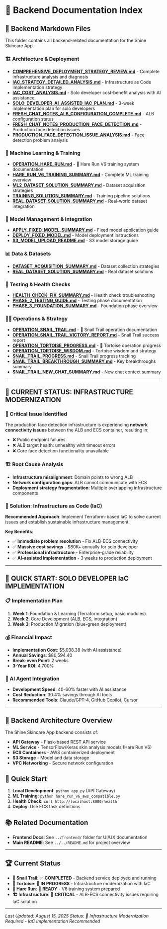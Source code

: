 # 🚀 Backend Documentation Index

## 📁 **Backend Markdown Files**

This folder contains all backend-related documentation for the Shine Skincare App.

### **🏗️ Architecture & Deployment**
- **[COMPREHENSIVE_DEPLOYMENT_STRATEGY_REVIEW.md](./COMPREHENSIVE_DEPLOYMENT_STRATEGY_REVIEW.md)** - Complete infrastructure analysis and diagnosis
- **[IAC_STRATEGY_DETAILED_ANALYSIS.md](./IAC_STRATEGY_DETAILED_ANALYSIS.md)** - Infrastructure as Code implementation strategy
- **[IAC_COST_ANALYSIS.md](./IAC_COST_ANALYSIS.md)** - Solo developer cost-benefit analysis with AI assistance
- **[SOLO_DEVELOPER_AI_ASSISTED_IAC_PLAN.md](./SOLO_DEVELOPER_AI_ASSISTED_IAC_PLAN.md)** - 3-week implementation plan for solo developers
- **[FRESH_CHAT_NOTES_ALB_CONFIGURATION_COMPLETE.md](./FRESH_CHAT_NOTES_ALB_CONFIGURATION_COMPLETE.md)** - ALB configuration status
- **[FRESH_CHAT_NOTES_PRODUCTION_FACE_DETECTION.md](./FRESH_CHAT_NOTES_PRODUCTION_FACE_DETECTION.md)** - Production face detection issues
- **[PRODUCTION_FACE_DETECTION_ISSUE_ANALYSIS.md](./PRODUCTION_FACE_DETECTION_ISSUE_ANALYSIS.md)** - Face detection problem analysis

### **🧠 Machine Learning & Training**
- **[OPERATION_HARE_RUN.md](./OPERATION_HARE_RUN.md)** - 🐇 Hare Run V6 training system documentation
- **[HARE_RUN_V6_TRAINING_SUMMARY.md](./HARE_RUN_V6_TRAINING_SUMMARY.md)** - Complete ML training overview
- **[ML2_DATASET_SOLUTION_SUMMARY.md](./ML2_DATASET_SOLUTION_SUMMARY.md)** - Dataset acquisition strategies
- **[TRAINING_SOLUTION_SUMMARY.md](./TRAINING_SOLUTION_SUMMARY.md)** - Training pipeline solutions
- **[REAL_DATASET_SOLUTION_SUMMARY.md](./REAL_DATASET_SOLUTION_SUMMARY.md)** - Real-world dataset integration

### **🔧 Model Management & Integration**
- **[APPLY_FIXED_MODEL_SUMMARY.md](./APPLY_FIXED_MODEL_SUMMARY.md)** - Fixed model application guide
- **[DEPLOY_FIXED_MODEL.md](./DEPLOY_FIXED_MODEL.md)** - Model deployment instructions
- **[S3_MODEL_UPLOAD_README.md](./S3_MODEL_UPLOAD_README.md)** - S3 model storage guide

### **📊 Data & Datasets**
- **[DATASET_ACQUISITION_SUMMARY.md](./DATASET_ACQUISITION_SUMMARY.md)** - Dataset collection strategies
- **[REAL_DATASET_SOLUTION_SUMMARY.md](./REAL_DATASET_SOLUTION_SUMMARY.md)** - Real dataset solutions

### **🧪 Testing & Health Checks**
- **[HEALTH_CHECK_FIX_SUMMARY.md](./HEALTH_CHECK_FIX_SUMMARY.md)** - Health check troubleshooting
- **[PHASE_2_TESTING_GUIDE.md](./PHASE_2_TESTING_GUIDE.md)** - Testing phase documentation
- **[PHASE_3_FOUNDATION_SUMMARY.md](./PHASE_3_FOUNDATION_SUMMARY.md)** - Foundation phase overview

### **🐌🐢 Operations & Strategy**
- **[OPERATION_SNAIL_TRAIL.md](./OPERATION_SNAIL_TRAIL.md)** - 🐌 Snail Trail operation documentation
- **[OPERATION_SNAIL_TRAIL_VICTORY_REPORT.md](./OPERATION_SNAIL_TRAIL_VICTORY_REPORT.md)** - Snail Trail success report
- **[OPERATION_TORTOISE_PROGRESS.md](./OPERATION_TORTOISE_PROGRESS.md)** - 🐢 Tortoise operation progress
- **[OPERATION_TORTOISE_WISDOM.md](./OPERATION_TORTOISE_WISDOM.md)** - Tortoise wisdom and strategy
- **[SNAIL_TRAIL_PROGRESS.md](./SNAIL_TRAIL_PROGRESS.md)** - Snail Trail progress tracking
- **[SNAIL_TRAIL_BREAKTHROUGH_SUMMARY.md](./SNAIL_TRAIL_BREAKTHROUGH_SUMMARY.md)** - Key breakthroughs summary
- **[SNAIL_TRAIL_NEW_CHAT_SUMMARY.md](./SNAIL_TRAIL_NEW_CHAT_SUMMARY.md)** - New chat context summary

---

## 🎯 **CURRENT STATUS: INFRASTRUCTURE MODERNIZATION**

### **🚨 Critical Issue Identified**
The production face detection infrastructure is experiencing **network connectivity issues** between the ALB and ECS container, resulting in:
- ❌ Public endpoint failures
- ❌ ALB target health: unhealthy with timeout errors
- ❌ Core face detection functionality unavailable

### **🏗️ Root Cause Analysis**
- **Infrastructure misalignment**: Domain points to wrong ALB
- **Network configuration gaps**: ALB cannot communicate with ECS
- **Deployment strategy fragmentation**: Multiple overlapping infrastructure components

### **🚀 Solution: Infrastructure as Code (IaC)**
**Recommended Approach**: Implement Terraform-based IaC to solve current issues and establish sustainable infrastructure management.

**Key Benefits**:
- ✅ **Immediate problem resolution** - Fix ALB-ECS connectivity
- ✅ **Massive cost savings** - $80K+ annually for solo developer
- ✅ **Professional infrastructure** - Enterprise-grade reliability
- ✅ **AI-assisted implementation** - 3 weeks to production deployment

---

## 🚀 **QUICK START: SOLO DEVELOPER IaC IMPLEMENTATION**

### **📋 Implementation Plan**
1. **Week 1**: Foundation & Learning (Terraform setup, basic modules)
2. **Week 2**: Core Development (ALB, ECS, integration)
3. **Week 3**: Production Migration (blue-green deployment)

### **💰 Financial Impact**
- **Implementation Cost**: $5,038.38 (with AI assistance)
- **Annual Savings**: $80,594.40
- **Break-even Point**: 2 weeks
- **3-Year ROI**: 4,700%

### **🤖 AI Agent Integration**
- **Development Speed**: 40-60% faster with AI assistance
- **Cost Reduction**: 30.4% savings through AI tools
- **Recommended Tools**: Claude/GPT-4, GitHub Copilot, Cursor

---

## 🎯 **Backend Architecture Overview**

The Shine Skincare App backend consists of:
- **API Gateway** - Flask-based REST API service
- **ML Service** - TensorFlow/Keras skin analysis models (Hare Run V6)
- **ECS Containers** - AWS containerized deployment
- **S3 Storage** - Model and data storage
- **VPC Networking** - Secure network configuration

## 🚀 **Quick Start**

1. **Local Development**: `python app.py` (API Gateway)
2. **ML Training**: `python hare_run_v6_aws_compatible.py`
3. **Health Check**: `curl http://localhost:8000/health`
4. **Deploy**: Use ECS task definitions

## 📚 **Related Documentation**

- **Frontend Docs**: See `../frontend/` folder for UI/UX documentation
- **Main README**: See `../../README.md` for project overview

---

## 🏆 **Current Status**

- **🐌 Snail Trail**: ✅ **COMPLETED** - Backend service deployed and running
- **🐢 Tortoise**: 🔄 **IN PROGRESS** - Infrastructure modernization with IaC
- **🐇 Hare Run**: 🚀 **READY** - V6 training system prepared
- **🏗️ Infrastructure**: 🔴 **CRITICAL** - ALB-ECS connectivity issues requiring IaC solution

---

*Last Updated: August 15, 2025*
*Status: 🔴 Infrastructure Modernization Required - IaC Implementation Recommended* 